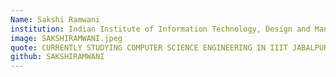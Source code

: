 ```yaml
---
Name: Sakshi Ramwani
institution: Indian Institute of Information Technology, Design and Manufacturing, Jabalpur
image: SAKSHIRAMWANI.jpeg 
quote: CURRENTLY STUDYING COMPUTER SCIENCE ENGINEERING IN IIIT JABALPUR
github: SAKSHIRAMWANI
---
```

